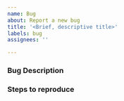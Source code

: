 ```yaml
---
name: Bug
about: Report a new bug
title: '<Brief, descriptive title>'
labels: bug
assignees: ''

---
```


### Bug Description


### Steps to reproduce

